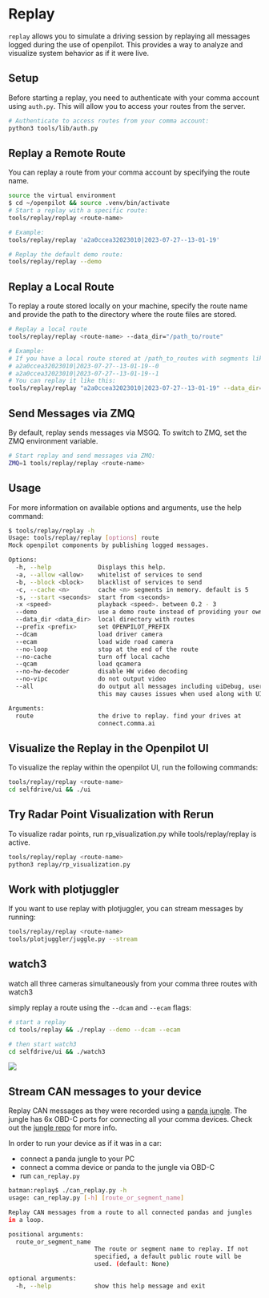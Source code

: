 # Replay

`replay` allows you to simulate a driving session by replaying all messages logged during the use of openpilot. This provides a way to analyze and visualize system behavior as if it were live.

## Setup

Before starting a replay, you need to authenticate with your comma account using `auth.py`. This will allow you to access your routes from the server.

```bash
# Authenticate to access routes from your comma account:
python3 tools/lib/auth.py
```

## Replay a Remote Route
You can replay a route from your comma account by specifying the route name.

```bash
source the virtual environment
$ cd ~/openpilot && source .venv/bin/activate
# Start a replay with a specific route:
tools/replay/replay <route-name>

# Example:
tools/replay/replay 'a2a0ccea32023010|2023-07-27--13-01-19'

# Replay the default demo route:
tools/replay/replay --demo
```

## Replay a Local Route
To replay a route stored locally on your machine, specify the route name and provide the path to the directory where the route files are stored.

```bash
# Replay a local route
tools/replay/replay <route-name> --data_dir="/path_to/route"

# Example:
# If you have a local route stored at /path_to_routes with segments like:
# a2a0ccea32023010|2023-07-27--13-01-19--0
# a2a0ccea32023010|2023-07-27--13-01-19--1
# You can replay it like this:
tools/replay/replay "a2a0ccea32023010|2023-07-27--13-01-19" --data_dir="/path_to_routes"
```

## Send Messages via ZMQ
By default, replay sends messages via MSGQ. To switch to ZMQ, set the ZMQ environment variable.

```bash
# Start replay and send messages via ZMQ:
ZMQ=1 tools/replay/replay <route-name>
```

## Usage
For more information on available options and arguments, use the help command:

``` bash
$ tools/replay/replay -h
Usage: tools/replay/replay [options] route
Mock openpilot components by publishing logged messages.

Options:
  -h, --help             Displays this help.
  -a, --allow <allow>    whitelist of services to send
  -b, --block <block>    blacklist of services to send
  -c, --cache <n>        cache <n> segments in memory. default is 5
  -s, --start <seconds>  start from <seconds>
  -x <speed>             playback <speed>. between 0.2 - 3
  --demo                 use a demo route instead of providing your own
  --data_dir <data_dir>  local directory with routes
  --prefix <prefix>      set OPENPILOT_PREFIX
  --dcam                 load driver camera
  --ecam                 load wide road camera
  --no-loop              stop at the end of the route
  --no-cache             turn off local cache
  --qcam                 load qcamera
  --no-hw-decoder        disable HW video decoding
  --no-vipc              do not output video
  --all                  do output all messages including uiDebug, userFlag.
                         this may causes issues when used along with UI

Arguments:
  route                  the drive to replay. find your drives at
                         connect.comma.ai
```

## Visualize the Replay in the Openpilot UI
To visualize the replay within the openpilot UI, run the following commands:

```bash
tools/replay/replay <route-name>
cd selfdrive/ui && ./ui
```

## Try Radar Point Visualization with Rerun
To visualize radar points, run rp_visualization.py while tools/replay/replay is active.

```bash
tools/replay/replay <route-name>
python3 replay/rp_visualization.py
```

## Work with plotjuggler
If you want to use replay with plotjuggler, you can stream messages by running:

```bash
tools/replay/replay <route-name>
tools/plotjuggler/juggle.py --stream
```

## watch3

watch all three cameras simultaneously from your comma three routes with watch3

simply replay a route using the `--dcam` and `--ecam` flags:

```bash
# start a replay
cd tools/replay && ./replay --demo --dcam --ecam

# then start watch3
cd selfdrive/ui && ./watch3
```

![](https://i.imgur.com/IeaOdAb.png)

## Stream CAN messages to your device

Replay CAN messages as they were recorded using a [panda jungle](https://comma.ai/shop/products/panda-jungle). The jungle has 6x OBD-C ports for connecting all your comma devices. Check out the [jungle repo](https://github.com/commaai/panda_jungle) for more info.

In order to run your device as if it was in a car:
* connect a panda jungle to your PC
* connect a comma device or panda to the jungle via OBD-C
* run `can_replay.py`

``` bash
batman:replay$ ./can_replay.py -h
usage: can_replay.py [-h] [route_or_segment_name]

Replay CAN messages from a route to all connected pandas and jungles
in a loop.

positional arguments:
  route_or_segment_name
                        The route or segment name to replay. If not
                        specified, a default public route will be
                        used. (default: None)

optional arguments:
  -h, --help            show this help message and exit
```
